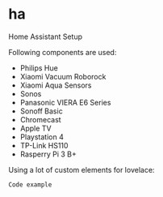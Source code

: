 # ha
Home Assistant Setup

Following components are used:
* Philips Hue
* Xiaomi Vacuum Roborock
* Xiaomi Aqua Sensors
* Sonos
* Panasonic VIERA E6 Series 
* Sonoff Basic
* Chromecast
* Apple TV
* Playstation 4
* TP-Link HS110
* Rasperry Pi 3 B+


Using a lot of custom elements for lovelace:


```
Code example
```
